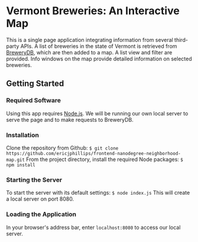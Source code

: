 # Vermont Breweries: An Interactive Map
This is a single page application integrating information from several third-party APIs. A list of breweries in the state of Vermont is retrieved from [BreweryDB](http://www.brewerydb.com/), which are then added to a map. A list view and filter are provided. Info windows on the map provide detailed information on selected breweries.

## Getting Started
### Required Software
Using this app requires [Node.js](https://nodejs.org/en/). We will be running our own local server to serve the page and to make requests to BreweryDB.
### Installation
Clone the repository from Github:
`$ git clone https://github.com/ericjphillips/frontend-nanodegree-neighborhood-map.git`
From the project directory, install the required Node packages:
`$ npm install`
### Starting the Server
To start the server with its default settings:
`$ node index.js`
This will create a local server on port 8080.
### Loading the Application
In your browser's address bar, enter `localhost:8080` to access our local server.

